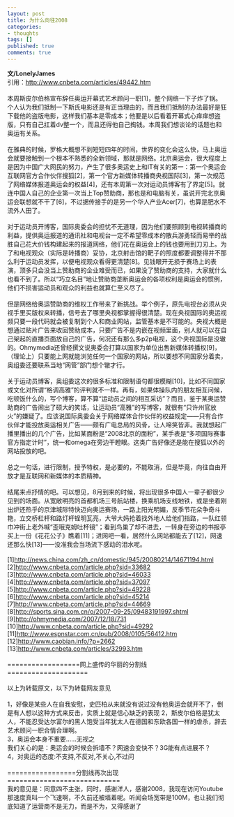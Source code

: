 ```yaml
---
layout: post
title: 为什么向往2008
categories:
- thoughts
tags: []
published: true
comments: true
---
```

<p><p><strong>文/LonelyJames<br /></strong>引用：<a href="http://www.cnbeta.com/articles/49442.htm">http://www.cnbeta.com/articles/49442.htm</a><br /><br />本周斯皮尔伯格宣布辞任奥运开幕式艺术顾问一职[1]，整个网络一下子炸了锅。个人认为我们抵制一下斯氏电影还是有正当理由的，而且我们抵制的办法最好是狂下载他的盗版电影，这样我们基本是零成本；他要是以后看着开幕式心痒痒想盗版，只有自己扛着dv整一个，而且还得他自己掏钱。本周我们想谈论的话题也和奥运有关系。 <br /><br />在雅典的时候，罗格大概想不到短短四年的时间，世界的变化会这么快，马上奥运会就要接触到一个根本不熟悉的全新领域，那就是网络。北京奥运会，很大程度上是因为中国广大网民的努力，产生了很多奥运史上和IT有关的第一：第一个奥运会互联网官方合作伙伴搜狐[2]，第一个官方新媒体转播商央视国际[3]，第一次规范了网络媒体报道奥运会的权益[4]，还有本周第一次对运动员博客有了界定[5]。就连中国人自己的企业第一次当上Top赞助商，那也是和电脑有关，虽说开完北京奥运会联想就不干了[6]，不过据传接手的是另一个华人产业Acer[7]，也算是肥水不流外人田了。 <br /><br />对于运动员开博客，国际奥委会的担忧不无道理，因为他们要照顾到电视转播商的利益，提供奥运报道的通讯社和电视台一定不希望零成本的散兵游勇轻而易举的战胜自己花大价钱构建起来的报道网络，他们花在奥运会上的钱也要用到刀刃上。为了和电视观众（实际是转播商）妥协，北京射击馆的靶子的照度都要调整得并不那么利于运动员发挥，以便电视观众看得更清楚[8]。见钱眼开无损于赛场上的表演，顶多只会没当上赞助商的企业难受而已，如果没了赞助商的支持，大家就什么也看不到了。所以“巧立名目”地让赞助商垄断奥运会的各项权利是奥运会的惯例，他们不损害运动员和观众的利益也就算仁至义尽了。 <br /><br />但是网络给奥运赞助商的维权工作带来了新挑战。举个例子，原先电视台必须从央视手里买版权来转播，信号去了哪里央视都掌握得很清楚。现在央视国际的奥运视频只要一段代码就会被复制到个人和商业网站，监管基本是不可能的。央视大概是想通过贴片广告来收回赞助成本，只要广告不是内嵌在视频里面，别人就可以在自己架起的直播页面放自己的广告，何况还有那么多p2p电视，这个央视国际是没辙的。Ohmymedia还曾经撰文说奥委会打算以国家为单位出售新媒体转播权[9]，（理论上）只要能上网就能浏览任何一个国家的网站，所以要想不同国家分着卖，奥组委还要联系当地“网管”部门想个辙才行。 <br /><br />关于运动员博客，奥组委这次的很多标准和限制语句都很模糊[10]，比如不同国家或文化对所谓“格调高雅”的评判就不一样。再有，如果体操队内的朋友相互问候，吃顿饭什么的，写个博客，算不算“运动员之间的相互采访”？而且，鉴于某奥运赞助商的广告闹出了硕大的笑话，让运动员“高雅”的写博客，就很有“只许州官放火”的嫌疑了。应该说国际奥委会关于网络媒体合作伙伴的权益规定——只有合作伙伴才能投放奥运相关广告——颇有广电总局的风骨，让人啼笑皆非。我就想起广播里播出的几个广告，比如某面粉是“2008北京的面粉”，某手表是“多项国际赛事官方指定计时”，统一和omega在旁边干瞪眼。这类广告好像还是能在搜狐以外的网站投放的吧。 <br /><br />总之一句话，进行限制，授予特权，是必要的，不能取消，但是毕竟，向往自由开放才是互联网和新媒体的本质精神。 <br /><br />结尾来点抒情的吧。可以想见，8月到来的时候，将出现很多中国人一辈子都很少见到的场面。从宽敞明亮的首都机场三号航站楼，换乘机场支线地铁，或是坐着刚出炉还热乎的京津城际特快迈向奥运赛场，一路上阳光明媚，反季节花朵争奇斗艳，立交桥栏杆和路灯杆锃明瓦亮，大爷大妈抢着找外地人给他们指路，一队红领巾冲街上老外喊“歪哦克姆吐杯镜”；看到鸟巢了却不进去，一转身在旁边的书报亭买上一份《花花公子》瞧着[11]；进网吧一看，居然什么网站都能去了[12]，网速还那么快[13]——没准我会当场流下感动的泪水呢。<br /><br />[1]<a href="http://news.china.com/zh_cn/domestic/945/20080214/14671194.html" target="_blank">http://news.china.com/zh_cn/domestic/945/20080214/14671194.html</a><br />[2]<a href="http://www.cnbeta.com/article.php?sid=33682" target="_blank">http://www.cnbeta.com/article.php?sid=33682</a><br />[3]<a href="http://www.cnbeta.com/article.php?sid=46033" target="_blank">http://www.cnbeta.com/article.php?sid=46033</a><br />[4]<a href="http://www.cnbeta.com/article.php?sid=37097" target="_blank">http://www.cnbeta.com/article.php?sid=37097</a><br />[5]<a href="http://www.cnbeta.com/article.php?sid=49228" target="_blank">http://www.cnbeta.com/article.php?sid=49228</a><br />[6]<a href="http://www.cnbeta.com/article.php?sid=45214" target="_blank">http://www.cnbeta.com/article.php?sid=45214</a><br />[7]<a href="http://www.cnbeta.com/article.php?sid=44669" target="_blank">http://www.cnbeta.com/article.php?sid=44669</a><br />[8]<a href="http://sports.sina.com.cn/o/2007-09-25/09483191997.shtml" target="_blank">http://sports.sina.com.cn/o/2007-09-25/09483191997.shtml</a><br />[9]<a href="http://ohmymedia.com/2007/12/18/731" target="_blank">http://ohmymedia.com/2007/12/18/731</a><br />[10]<a href="http://www.cnbeta.com/article.php?sid=49292" target="_blank">http://www.cnbeta.com/article.php?sid=49292</a><br />[11]<a href="http://www.espnstar.com.cn/pub/2008/0105/56412.htm" target="_blank">http://www.espnstar.com.cn/pub/2008/0105/56412.htm</a><br />[12]<a href="http://www.caobian.info/?p=2662" target="_blank">http://www.caobian.info/?p=2662</a><br />[13]<a href="http://www.cnbeta.com/articles/32993.htm" target="_blank">http://www.cnbeta.com/articles/32993.htm</a><br /><br />==================网上盛传的华丽的分割线====================<br /><br />以上为转载原文，以下为转载网友意见<br /><br />1，好像是某些人在自我安慰，史匹柏从来就没有说过没有他奥运会就开不了，倒是有人想以这种方式来反击，实质上就是信心缺乏的表现 2，斯皮尔伯格是犹太人，不能忍受达尔富尔的黑人饱受当年犹太人在德国和东欧各国一样的虐杀，辞去艺术顾问一职合情合理啊。<br />3，奥运会本身不重要……无视之 <br />我们关心的是：奥运会的时候会拆墙不？网速会变快不？3G能有点进展不？<br />4，对奥运的态度:不支持,不反对,不关心,不过问 <br /><br />=================分割线再次出现============================<br />我的意见是：同意四不主张，同时，感谢洋人，感谢2008，我现在访问Youtube那速度真叫一个飞速啊，不久前还被墙着呢。听闻会场宽带是100M，也让我们彻底知道了运营商不是无力，而是不为，又得感谢了</p></p>
